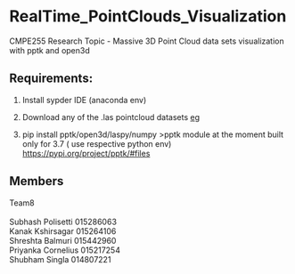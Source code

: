 # RealTime_PointClouds_Visualization
CMPE255 Research Topic - Massive 3D Point Cloud data sets visualization with pptk and open3d

## Requirements:
1. Install sypder IDE (anaconda env)
2. Download any of the .las pointcloud datasets [eg](https://drive.google.com/file/d/1sS6UGC9f6Io6rwc6nrUe97pIMBLfPCzY/view?usp=sharing)
  
3. pip install pptk/open3d/laspy/numpy >pptk module at the moment built only for 3.7 ( use respective python env) https://pypi.org/project/pptk/#files 

## Members
Team8 </br></br>
Subhash Polisetti 015286063</br>
Kanak Kshirsagar 015264106</br>
Shreshta Balmuri 015442960</br>
Priyanka Cornelius 015217254</br>
Shubham Singla 014807221</br>
